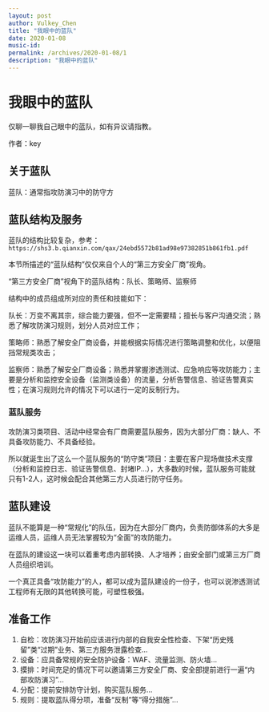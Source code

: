 ```yaml
---
layout: post
author: Vulkey_Chen
title: "我眼中的蓝队"
date: 2020-01-08
music-id: 
permalink: /archives/2020-01-08/1
description: "我眼中的蓝队"
---
```


# 我眼中的蓝队

仅聊一聊我自己眼中的蓝队，如有异议请指教。

作者：key

## 关于蓝队

蓝队：通常指攻防演习中的防守方

## 蓝队结构及服务

蓝队的结构比较复杂，参考：`https://shs3.b.qianxin.com/qax/24ebd5572b81ad98e97382851b861fb1.pdf`

本节所描述的“蓝队结构”仅仅来自个人的“第三方安全厂商”视角。

“第三方安全厂商”视角下的蓝队结构：队长、策略师、监察师

结构中的成员组成所对应的责任和技能如下：

队长：万变不离其宗，综合能力要强，但不一定需要精；擅长与客户沟通交流；熟悉了解攻防演习规则，划分人员对应工作；

策略师：熟悉了解安全厂商设备，并能根据实际情况进行策略调整和优化，以便阻挡常规类攻击；

监察师：熟悉了解安全厂商设备；熟悉并掌握渗透测试、应急响应等攻防能力；主要是分析和监控安全设备（监测类设备）的流量，分析告警信息、验证告警真实性；在演习规则允许的情况下可以进行一定的反制行为。

### 蓝队服务

攻防演习类项目、活动中经常会有厂商需要蓝队服务，因为大部分厂商：缺人、不具备攻防能力、不具备经验。

所以就诞生出了这么一个蓝队服务的“防守类”项目：主要在客户现场做技术支撑（分析和监控日志、验证告警信息、封堵IP...），大多数的时候，蓝队服务可能就只有1-2人，这时候会配合其他第三方人员进行防守任务。

## 蓝队建设

蓝队不能算是一种“常规化”的队伍，因为在大部分厂商内，负责防御体系的大多是运维人员，运维人员无法掌握较为“全面”的攻防能力。

在蓝队的建设这一块可以着重考虑内部转换、人才培养；由安全部门或第三方厂商人员组织培训。

一个真正具备“攻防能力”的人，都可以成为蓝队建设的一份子，也可以说渗透测试工程师有无限的其他转换可能，可塑性极强。

## 准备工作

1. 自检：攻防演习开始前应该进行内部的自我安全性检查、下架“历史残留”类“过期”业务、第三方服务泄露检查...
2. 设备：应具备常规的安全防护设备：WAF、流量监测、防火墙...
3. 摸排：时间充足的情况下可以邀请第三方安全厂商、安全部提前进行一遍“内部攻防演习”...
4. 分配：提前安排防守计划，购买蓝队服务...
5. 规则：提取蓝队得分项，准备“反制”等“得分措施”...
